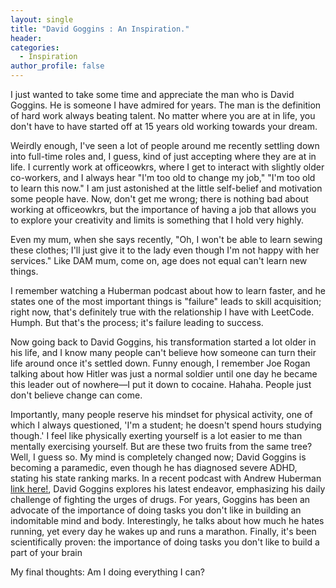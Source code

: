 ```yaml
---
layout: single
title: "David Goggins : An Inspiration."
header:
categories:
  - Inspiration
author_profile: false
---
```


I just wanted to take some time and appreciate the man who is David Goggins. He is someone I have admired for years. The man is the definition of hard work always beating talent. No matter where you are at in life, you don't have to have started off at 15 years old working towards your dream.

Weirdly enough, I've seen a lot of people around me recently settling down into full-time roles and, I guess, kind of just accepting where they are at in life. I currently work at officeowkrs, where I get to interact with slightly older co-workers, and I always hear "I'm too old to change my job," "I'm too old to learn this now." I am just astonished at the little self-belief and motivation some people have. Now, don't get me wrong; there is nothing bad about working at officeowkrs, but the importance of having a job that allows you to explore your creativity and limits is something that I hold very highly.

Even my mum, when she says recently, "Oh, I won't be able to learn sewing these clothes; I'll just give it to the lady even though I'm not happy with her services." Like DAM mum, come on, age does not equal can't learn new things.

I remember watching a Huberman podcast about how to learn faster, and he states one of the most important things is "failure" leads to skill acquisition; right now, that's definitely true with the relationship I have with LeetCode. Humph. But that's the process; it's failure leading to success.

Now going back to David Goggins, his transformation started a lot older in his life, and I know many people can't believe how someone can turn their life around once it's settled down. Funny enough, I remember Joe Rogan talking about how Hitler was just a normal soldier until one day he became this leader out of nowhere—I put it down to cocaine. Hahaha. People just don't believe change can come.

Importantly, many people reserve his mindset for physical activity, one of which I always questioned, 'I'm a student; he doesn't spend hours studying though.' I feel like physically exerting yourself is a lot easier to me than mentally exercising yourself. But are these two fruits from the same tree? Well, I guess so. My mind is completely changed now; David Goggins is becoming a paramedic, even though he has diagnosed severe ADHD, stating his state ranking marks. In a recent podcast with Andrew Huberman [link here!](https://www.youtube.com/watch?v=nDLb8_wgX50&t=7864s), David Goggins explores his latest endeavor, emphasizing his daily challenge of fighting the urges of drugs. For years, Goggins has been an advocate of the importance of doing tasks you don't like in building an indomitable mind and body. Interestingly, he talks about how much he hates running, yet every day he wakes up and runs a marathon. Finally, it's been scientifically proven: the importance of doing tasks you don't like to build a part of your brain

My final thoughts: Am I  doing everything I can?

